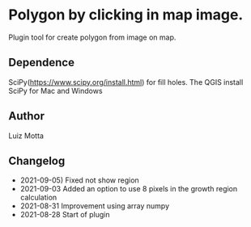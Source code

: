 # Polygon by clicking in map image.

Plugin tool for create polygon from image on map.

## Dependence

SciPy(https://www.scipy.org/install.html) for fill holes. The QGIS install SciPy for Mac and Windows

## Author
Luiz Motta

## Changelog
- 2021-09-05)
 Fixed not show region
- 2021-09-03
 Added an option to use 8 pixels in the growth region calculation
- 2021-08-31
Improvement using array numpy
- 2021-08-28
Start of plugin
